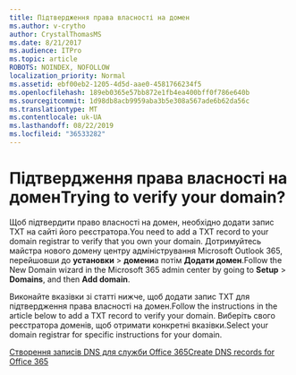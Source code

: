 ```yaml
---
title: Підтвердження права власності на домен
ms.author: v-crytho
author: CrystalThomasMS
ms.date: 8/21/2017
ms.audience: ITPro
ms.topic: article
ROBOTS: NOINDEX, NOFOLLOW
localization_priority: Normal
ms.assetid: ebf00eb2-1205-4d5d-aae0-4581766234f5
ms.openlocfilehash: 189eb0365e57bb872e1fb4ea400bff0f786e640b
ms.sourcegitcommit: 1d98db8acb9959aba3b5e308a567ade6b62da56c
ms.translationtype: MT
ms.contentlocale: uk-UA
ms.lasthandoff: 08/22/2019
ms.locfileid: "36533282"
---
```

# <a name="trying-to-verify-your-domain"></a><span data-ttu-id="507a0-102">Підтвердження права власності на домен</span><span class="sxs-lookup"><span data-stu-id="507a0-102">Trying to verify your domain?</span></span>

<span data-ttu-id="507a0-103">Щоб підтвердити право власності на домен, необхідно додати запис TXT на сайті його реєстратора.</span><span class="sxs-lookup"><span data-stu-id="507a0-103">You need to add a TXT record to your domain registrar to verify that you own your domain.</span></span> <span data-ttu-id="507a0-104">Дотримуйтесь майстра нового домену центру адміністрування Microsoft Outlook 365, перейшовши до **установки** \> **домени**а потім **Додати домен**.</span><span class="sxs-lookup"><span data-stu-id="507a0-104">Follow the New Domain wizard in the Microsoft 365 admin center by going to **Setup** \> **Domains**, and then **Add domain**.</span></span> 
  
<span data-ttu-id="507a0-105">Виконайте вказівки зі статті нижче, щоб додати запис TXT для підтвердження права власності на домен.</span><span class="sxs-lookup"><span data-stu-id="507a0-105">Follow the instructions in the article below to add a TXT record to verify your domain.</span></span> <span data-ttu-id="507a0-106">Виберіть свого реєстратора доменів, щоб отримати конкретні вказівки.</span><span class="sxs-lookup"><span data-stu-id="507a0-106">Select your domain registrar for specific instructions for your domain.</span></span>
  
[<span data-ttu-id="507a0-107">Створення записів DNS для служби Office 365</span><span class="sxs-lookup"><span data-stu-id="507a0-107">Create DNS records for Office 365</span></span>](https://support.office.com/article/Create-DNS-records-for-Office-365-when-you-manage-your-DNS-records-B0F3FDCA-8A80-4E8E-9EF3-61E8A2A9AB23.aspx)
  

